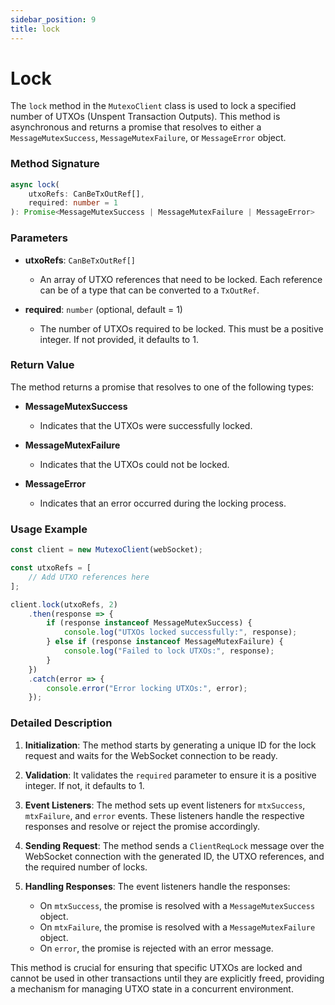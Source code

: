 ```yaml
---
sidebar_position: 9
title: lock
---
```


# Lock

The `lock` method in the `MutexoClient` class is used to lock a specified number of UTXOs (Unspent Transaction Outputs). This method is asynchronous and returns a promise that resolves to either a `MessageMutexSuccess`, `MessageMutexFailure`, or `MessageError` object.

### Method Signature

```typescript
async lock(
    utxoRefs: CanBeTxOutRef[],
    required: number = 1
): Promise<MessageMutexSuccess | MessageMutexFailure | MessageError>
```

### Parameters

- **utxoRefs**: `CanBeTxOutRef[]`
  - An array of UTXO references that need to be locked. Each reference can be of a type that can be converted to a `TxOutRef`.

- **required**: `number` (optional, default = 1)
  - The number of UTXOs required to be locked. This must be a positive integer. If not provided, it defaults to 1.

### Return Value

The method returns a promise that resolves to one of the following types:

- **MessageMutexSuccess**
  - Indicates that the UTXOs were successfully locked.
  
- **MessageMutexFailure**
  - Indicates that the UTXOs could not be locked.
  
- **MessageError**
  - Indicates that an error occurred during the locking process.

### Usage Example

```typescript
const client = new MutexoClient(webSocket);

const utxoRefs = [
    // Add UTXO references here
];

client.lock(utxoRefs, 2)
    .then(response => {
        if (response instanceof MessageMutexSuccess) {
            console.log("UTXOs locked successfully:", response);
        } else if (response instanceof MessageMutexFailure) {
            console.log("Failed to lock UTXOs:", response);
        }
    })
    .catch(error => {
        console.error("Error locking UTXOs:", error);
    });
```

### Detailed Description

1. **Initialization**: The method starts by generating a unique ID for the lock request and waits for the WebSocket connection to be ready.

2. **Validation**: It validates the `required` parameter to ensure it is a positive integer. If not, it defaults to 1.

3. **Event Listeners**: The method sets up event listeners for `mtxSuccess`, `mtxFailure`, and `error` events. These listeners handle the respective responses and resolve or reject the promise accordingly.

4. **Sending Request**: The method sends a `ClientReqLock` message over the WebSocket connection with the generated ID, the UTXO references, and the required number of locks.

5. **Handling Responses**: The event listeners handle the responses:
   - On `mtxSuccess`, the promise is resolved with a `MessageMutexSuccess` object.
   - On `mtxFailure`, the promise is resolved with a `MessageMutexFailure` object.
   - On `error`, the promise is rejected with an error message.

This method is crucial for ensuring that specific UTXOs are locked and cannot be used in other transactions until they are explicitly freed, providing a mechanism for managing UTXO state in a concurrent environment.